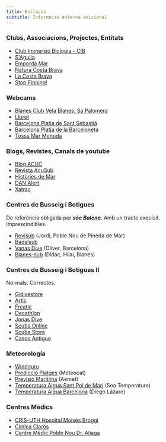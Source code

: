 ```yaml
---
title: Enllaços
subtitle: Informació externa adicional
---
```


### Clubs, Associacions, Projectes, Entitats

* [Club Immersió Biologia - CIB](https://www.cibsub.cat/)
* [S'Agulla](https://sagulla.org/)
* [Empordà Mar](https://empordamar.com/projectes/)
* [Natura Costa Brava](https://natura.costabrava.org/)
* [La Costa Brava](http://www.costabravagirona.cat/)
* [Stop Finning!](https://www.stop-finning-eu.org/es/)

### Webcams

* [Blanes Club Vela Blanes, Sa Palomera](https://www.cvblanes.cat/en/webcam)
* [Lloret](https://www.skylinewebcams.com/es/webcam/espana/cataluna/gerona/lloret-de-mar-costa-brava.html)
* [Barcelona Platja de Sant Sebastià](https://www.skylinewebcams.com/es/webcam/espana/cataluna/barcelona/playa-sant-sebastia.html)
* [Barcelona Platja de la Barceloneta](https://www.skylinewebcams.com/es/webcam/espana/cataluna/barcelona/playa-barceloneta.html)
* [Tossa Mar Menuda](https://www.hotelreymartossa.com/ca/webcam-tossa-de-mar)

### Blogs, Revistes, Canals de youtube

* [Blog ACUC](http://acuc.es/blog/)
* [Revista AcuSub](https://acusub.com/?cat=16)
* [Històries de Mar](https://historiesdemar.wordpress.com/)
* [DAN Alert](https://alertdiver.eu/es_ES/articulos#!/)
* [Xatrac](https://www.xatrac.org/)

### Centres de Busseig i Botigues

De referència obligada per ***sóc Balena***. Amb un tracte exquisit. Imprescindibles.

* [Rovisub](https://rovisub.com/) (Jordi, Poble Nou de Pineda de Mar)
* [Badalsub](https://badalsub.es/categoria-producto/submarinismo/)
* [Vanas Dive](https://www.vanasdive.com/) (Oliver, Barcelona)
* [Blanes-sub](https://www.blanes-sub.com/) (Dídac, Hilai, Blanes)

### Centres de Busseig i Botigues II

Normals. Correctes.

* [Gidivestore](https://www.gidivestore.com/eu/es/)
* [Artic](https://www.articdiving.com/)
* [Freatic](https://freatic.com/ca/5-busseig-tecnic)
* [Decathlon](https://www.decathlon.es/es/sport/c0-deportes/c1-buceo/_/N-1n60mol?_adin=0932585350)
* [Jonas Dive](https://www.jonasdive.com/es/content/4-sobre-nosotros)
* [Scuba Online](https://scubaonline.de/)
* [Scuba Store](https://www.scubastore.com/)
* [Casco Antiguo](https://www.cascoantiguo.com/)

### Meteorología

* [Windguru](https://www.windguru.cz/48892)
* [Predicció Platges](https://www.meteo.cat/prediccio/platges) (Meteocat)
* [Previsió Marítima](http://www.aemet.es/es/eltiempo/prediccion/maritima) (Aemet)
* [Temperatura Aigua Sant Pol de Mar](https://seatemperature.info/es/sant-pol-de-mar-temperatura-del-agua-del-mar.html)j (Sea Temperature)
* [Temperatura Aigua Barcelona](https://marbcn.blogspot.com/) (Diego Lázaro)

### Centres Mèdics

* [CRIS-UTH Hospital Moisés Broggi](https://www.cris-uth.cat/contacto/?lang=ca)
* [Clínica Claròs](https://www.clinicaclaros.com/dt_team/andres-claros-blanch/)
* [Centre Mèdic Poble Nou Dr. Aliaga](https://www.cmepoblenou.com/especialidades/)